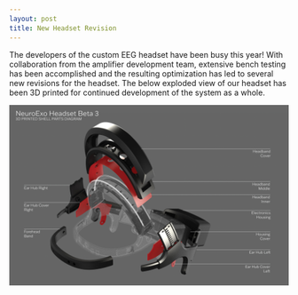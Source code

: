 ```yaml
---
layout: post
title: New Headset Revision
---
```


<p>The developers of the custom EEG headset have been busy this year! With collaboration from the amplifier development team, extensive bench testing has been accomplished and the resulting optimization has led to several new revisions for the headset. The below exploded view of our headset has been 3D printed for continued development of the system as a whole.</p>
<img src="/photos/beta3.jpg">

